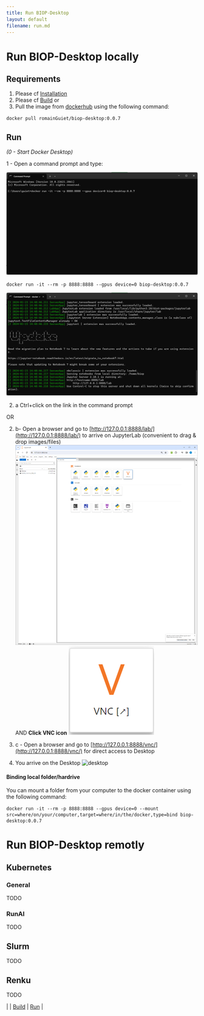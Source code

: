 ```yaml
---
title: Run BIOP-Desktop
layout: default
filename: run.md
--- 
```


# Run BIOP-Desktop locally

## Requirements

1. Please cf [Installation](/installation.md) 
2. Please cf [Build](/build.md) 
or 
2. Pull the image from [dockerhub](https://hub.docker.com/r/biop/biop-desktop) using the following command:

```
docker pull romainGuiet/biop-desktop:0.0.7
```

## Run 

*(0 - Start Docker Desktop)*

1 - Open a command prompt and type:

![start terminal](/resources/local_run_00.png)

```
docker run -it --rm -p 8888:8888 --gpus device=0 biop-desktop:0.0.7
```

![start jupyter lab](/resources/local_run_01.png)

2. a Ctrl+click on the link in the command prompt 

OR

2. b- Open a browser and go to [http://127.0.0.1:8888/lab/](http://127.0.0.1:8888/lab/) to arrive on JupyterLab (convenient to drag & drop images/files)
![jupyter lab](/resources/local_JupyterLab.png)
AND 
**Click VNC icon**
![VNC](/resources/VNC_icon.png)

2. c - Open a browser and go to [http://127.0.0.1:8888/vnc/](http://127.0.0.1:8888/vnc/) for direct access to Desktop

3. You arrive on the Desktop
![desktop](/resources/![desktop](resources/local_BIOP-desktop.png).png)

#### Binding local folder/hardrive

You can mount a folder from your computer to the docker container using the following command:

```
docker run -it --rm -p 8888:8888 --gpus device=0 --mount src=where/on/your/computer,target=where/in/the/docker,type=bind biop-desktop:0.0.7
```

# Run BIOP-Desktop remotly

## Kubernetes

### General
TODO

### RunAI
TODO

## Slurm

TODO

## Renku

TODO



| | [Build](/build.md) | [Run](/run.md) |
